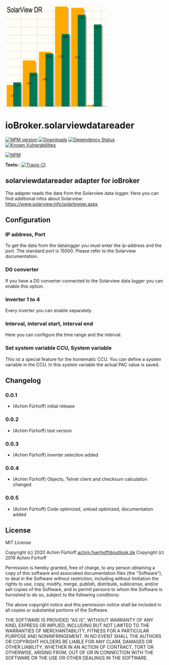 ![Logo](admin/solarviewdatareader.png)
# ioBroker.solarviewdatareader

[![NPM version](http://img.shields.io/npm/v/iobroker.solarviewdatareader.svg)](https://www.npmjs.com/package/iobroker.solarviewdatareader)
[![Downloads](https://img.shields.io/npm/dm/iobroker.solarviewdatareader.svg)](https://www.npmjs.com/package/iobroker.solarviewdatareader)
[![Dependency Status](https://img.shields.io/david/afuerhoff/iobroker.solarviewdatareader.svg)](https://david-dm.org/afuerhoff/iobroker.solarviewdatareader)
[![Known Vulnerabilities](https://snyk.io/test/github/afuerhoff/ioBroker.solarviewdatareader/badge.svg)](https://snyk.io/test/github/afuerhoff/ioBroker.solarviewdatareader)

[![NPM](https://nodei.co/npm/iobroker.solarviewdatareader.png?downloads=true)](https://nodei.co/npm/iobroker.solarviewdatareader/)

**Tests:**: [![Travis-CI](http://img.shields.io/travis/afuerhoff/ioBroker.solarviewdatareader/master.svg)](https://travis-ci.org/afuerhoff/ioBroker.solarviewdatareader)

## solarviewdatareader adapter for ioBroker

The adapter reads the data from the Solarview data logger.
Here you can find additional infos about Solarview: https://www.solarview.info/solarlogger.aspx


## Configuration

### IP address, Port
To get the data from the datalogger you must enter the ip-address and the port. The standard port is 15000. Please refer to the Solarview documentation.

### D0 converter
If you have a D0 converter connected to the Solarview data logger you can enable this option.

### Inverter 1 to 4
Every inverter you can enable separately. 

### Interval, interval start, interval end
Here you can configure the time range and the interval.

### Set system variable CCU, System variable
This ist a special feature for the homematic CCU. You can define a system variable in the CCU.
In this system variable the actual PAC value is saved.

## Changelog

### 0.0.1
* (Achim Fürhoff) initial release

### 0.0.2
* (Achim Fürhoff) test version

### 0.0.3
* (Achim Fürhoff) inverter selection added

### 0.0.4
* (Achim Fürhoff) Objects, Telnet client and checksum calculation changed

### 0.0.5
* (Achim Fürhoff) Code optimized, unload optimized, documentation added 

## License
MIT License

Copyright (c) 2020 Achim Fürhoff <achim.fuerhoff@outlook.de>
Copyright (c) 2019 Achim Fürhoff

Permission is hereby granted, free of charge, to any person obtaining a copy
of this software and associated documentation files (the "Software"), to deal
in the Software without restriction, including without limitation the rights
to use, copy, modify, merge, publish, distribute, sublicense, and/or sell
copies of the Software, and to permit persons to whom the Software is
furnished to do so, subject to the following conditions:

The above copyright notice and this permission notice shall be included in all
copies or substantial portions of the Software.

THE SOFTWARE IS PROVIDED "AS IS", WITHOUT WARRANTY OF ANY KIND, EXPRESS OR
IMPLIED, INCLUDING BUT NOT LIMITED TO THE WARRANTIES OF MERCHANTABILITY,
FITNESS FOR A PARTICULAR PURPOSE AND NONINFRINGEMENT. IN NO EVENT SHALL THE
AUTHORS OR COPYRIGHT HOLDERS BE LIABLE FOR ANY CLAIM, DAMAGES OR OTHER
LIABILITY, WHETHER IN AN ACTION OF CONTRACT, TORT OR OTHERWISE, ARISING FROM,
OUT OF OR IN CONNECTION WITH THE SOFTWARE OR THE USE OR OTHER DEALINGS IN THE
SOFTWARE.
